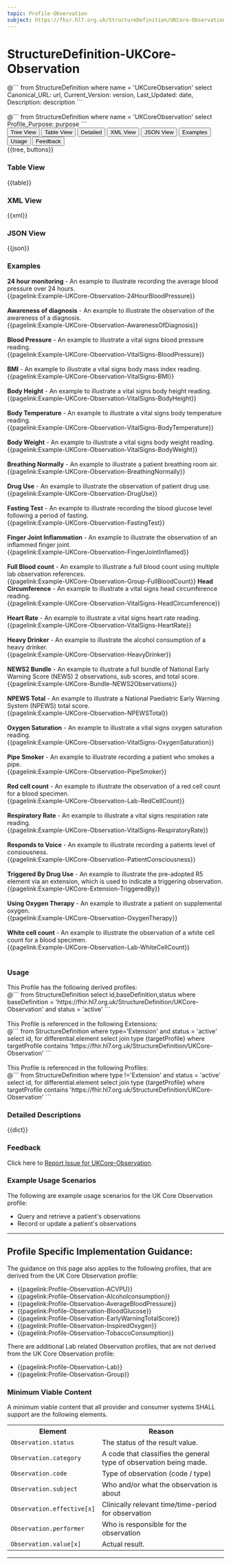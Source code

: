 ```yaml
---
topic: Profile-Observation
subject: https://fhir.hl7.org.uk/StructureDefinition/UKCore-Observation
---
```


# StructureDefinition-UKCore-Observation

<div id="transpose">
@```
from
	StructureDefinition
where
	name = 'UKCoreObservation'
select
	Canonical_URL: url,
  Current_Version: version,
  Last_Updated: date,
	Description: description
```
</div>
<br>
@```
from
	StructureDefinition
where
	name = 'UKCoreObservation'
select
	Profile_Purpose: purpose
```

<nocheck>
<div class="tab fhirTree">
 <button class="tablinks active" onclick="openTab(event, 'Tree View')">Tree View</button>
   <button class="tablinks" onclick="openTab(event, 'Table View')">Table View</button>
  <button class="tablinks" onclick="openTab(event, 'Detailed')">Detailed</button>
   <button class="tablinks" onclick="openTab(event, 'XML View')">XML View</button>
  <button class="tablinks" onclick="openTab(event, 'JSON View')">JSON View</button>
  <button class="tablinks" onclick="openTab(event, 'Examples')">Examples</button>
  <button class="tablinks" onclick="openTab(event, 'Usage')">Usage</button>
  <button class="tablinks feedback" onclick="openTab(event, 'Feedback')">Feedback</button>
</div>

<div id="Tree View" class="tabcontent expandedProfile" style="display:block">
{{tree, buttons}}
</div>

<div id="Table View" class="tabcontent">
  <h3>Table View</h3>
{{table}}
</div>

<div id="XML View" class="tabcontent">
  <h3>XML View</h3>
{{xml}}
</div>

<div id="JSON View" class="tabcontent">
  <h3>JSON View</h3>
{{json}}
</div>

<div id="Examples" class="tabcontent">
  <h3>Examples</h3>
<b>24 hour monitoring</b> - An example to illustrate recording the average blood pressure over 24 hours.<br/>
{{pagelink:Example-UKCore-Observation-24HourBloodPressure}}<br><br>
  <b>Awareness of diagnosis</b> - An example to illustrate the observation of the awareness of a diagnosis.<br/>
{{pagelink:Example-UKCore-Observation-AwarenessOfDiagnosis}}<br><br>
<b>Blood Pressure</b> - An example to illustrate a vital signs blood pressure reading.<br/>
{{pagelink:Example-UKCore-Observation-VitalSigns-BloodPressure}}<br><br>
<b>BMI</b> - An example to illustrate a vital signs body mass index reading.<br/>
{{pagelink:Example-UKCore-Observation-VitalSigns-BMI}}<br><br>
<b>Body Height</b> - An example to illustrate a vital signs body height reading.<br/>
{{pagelink:Example-UKCore-Observation-VitalSigns-BodyHeight}}<br><br>
<b>Body Temperature</b> - An example to illustrate a vital signs body temperature reading.<br/>
{{pagelink:Example-UKCore-Observation-VitalSigns-BodyTemperature}}<br><br>
<b>Body Weight</b> - An example to illustrate a vital signs body weight reading.<br/>
{{pagelink:Example-UKCore-Observation-VitalSigns-BodyWeight}}<br><br>
<b>Breathing Normally</b> - An example to illustrate a patient breathing room air.<br/>
{{pagelink:Example-UKCore-Observation-BreathingNormally}}<br><br>
  <b>Drug Use</b> - An example to illustrate the observation of patient drug use.<br/>
{{pagelink:Example-UKCore-Observation-DrugUse}}<br><br>
<b>Fasting Test</b> - An example to illustrate recording the blood glucose level following a period of fasting.<br/>
{{pagelink:Example-UKCore-Observation-FastingTest}}<br><br>
<b>Finger Joint Inflammation</b> - An example to illustrate the observation of an inflammed finger joint.<br/>
{{pagelink:Example-UKCore-Observation-FingerJointInflamed}}<br><br>
<b>Full Blood count</b> - An example to illustrate a full blood count using multiple lab observation references.<br/>
{{pagelink:Example-UKCore-Observation-Group-FullBloodCount}}
<b>Head Circumference</b> - An example to illustrate a vital signs head circumference reading.<br/>
{{pagelink:Example-UKCore-Observation-VitalSigns-HeadCircumference}}<br><br>
<b>Heart Rate</b> - An example to illustrate a vital signs heart rate reading.<br/>
{{pagelink:Example-UKCore-Observation-VitalSigns-HeartRate}}<br><br>
<b>Heavy Drinker</b> - An example to illustrate the alcohol consumption of a heavy drinker.<br/>
{{pagelink:Example-UKCore-Observation-HeavyDrinker}}<br><br>
<b>NEWS2 Bundle</b> - An example to illustrate a full bundle of National Early Warning Score (NEWS) 2 observations, sub scores, and total score.<br/>
{{pagelink:Example-UKCore-Bundle-NEWS2Observations}}<br><br>
<b>NPEWS Total</b> - An example to illustrate a National Paediatric Early Warning System (NPEWS) total score.<br/>
{{pagelink:Example-UKCore-Observation-NPEWSTotal}}<br><br>
<b>Oxygen Saturation</b> - An example to illustrate a vital signs oxygen saturation reading.<br/>
{{pagelink:Example-UKCore-Observation-VitalSigns-OxygenSaturation}}<br><br>
<b>Pipe Smoker</b> - An example to illustrate recording a patient who smokes a pipe.<br/>
{{pagelink:Example-UKCore-Observation-PipeSmoker}}<br><br>
<b>Red cell count</b> - An example to illustrate the observation of a red cell count for a blood specimen.<br/>
{{pagelink:Example-UKCore-Observation-Lab-RedCellCount}}<br><br>
<b>Respiratory Rate</b> - An example to illustrate a vital signs respiration rate reading.<br/>
{{pagelink:Example-UKCore-Observation-VitalSigns-RespiratoryRate}}<br><br>
<b>Responds to Voice</b> - An example to illustrate recording a patients level of consiousness.<br/>
{{pagelink:Example-UKCore-Observation-PatientConsciousness}}<br><br>
  <b>Triggered By Drug Use</b> - An example to illustrate the pre-adopted R5 element via an extension, which is used to indicate a triggering observation.<br>
  {{pagelink:Example-UKCore-Extension-TriggeredBy}}<br><br>
<b>Using Oxygen Therapy</b> - An example to illustrate a patient on supplemental oxygen.<br/>
{{pagelink:Example-UKCore-Observation-OxygenTherapy}}<br><br>
<b>White cell count</b> - An example to illustrate the observation of a white cell count for a blood specimen.<br/>
{{pagelink:Example-UKCore-Observation-Lab-WhiteCellCount}}<br><br>

</div>


<div id="Usage" class="tabcontent">
  <h3>Usage</h3>
  This Profile has the following derived profiles:<br>
<span id="usage">
@```
  from
	StructureDefinition
select id,baseDefinition,status
  where baseDefinition = 'https://fhir.hl7.org.uk/StructureDefinition/UKCore-Observation'
  and status = 'active'
```
</span>
<br><br>
  This Profile is referenced in the following Extensions: <br>
<span id="usage">
@```
from
	StructureDefinition
  where type='Extension' and status = 'active'
 select id,
	for differential.element
	select
	join type {targetProfile}
	where targetProfile contains 'https://fhir.hl7.org.uk/StructureDefinition/UKCore-Observation'
```
</span>
<br><br>
  This Profile is referenced in the following Profiles: <br>
<span id="usage">
@```
from
	StructureDefinition
  where type !='Extension' and status = 'active'
 select id,
	for differential.element
	select
	join type {targetProfile}
	where targetProfile contains 'https://fhir.hl7.org.uk/StructureDefinition/UKCore-Observation'
```
</span>
</div>

<div id="Detailed" class="tabcontent">
  <h3>Detailed Descriptions</h3>
{{dict}}
</div>

<div id="Feedback" class="tabcontent">
  <h3>Feedback</h3>
Click here to <a href="https://simplifier.net/HL7FHIRUKCoreR4/UKCore-Observation/~issues?level=File">Report Issue for UKCore-Observation</a>.
</div>
</nocheck>

### Example Usage Scenarios ###
The following are example usage scenarios for the UK Core Observation profile:

- Query and retrieve a patient's observations
- Record or update a patient's observations

<hr class="thickline">

## Profile Specific Implementation Guidance: ##

The guidance on this page also applies to the following profiles, that are derived from the UK Core Observation profile:
- {{pagelink:Profile-Observation-ACVPU}}
- {{pagelink:Profile-Observation-Alcoholconsumption}}
- {{pagelink:Profile-Observation-AverageBloodPressure}}
- {{pagelink:Profile-Observation-BloodGlucose}}
- {{pagelink:Profile-Observation-EarlyWarningTotalScore}}
- {{pagelink:Profile-Observation-InspiredOxygen}}
- {{pagelink:Profile-Observation-TobaccoConsumption}}

There are additional Lab related Observation profiles, that are not derived from the UK Core Observation profile:
- {{pagelink:Profile-Observation-Lab}}
- {{pagelink:Profile-Observation-Group}}

<h3>Minimum Viable Content</h3>

A minimum viable content that all provider and consumer systems SHALL support are the following elements.

<table class="assets" title="Minimum Viable Content list">
<tr>
<th class="width30">Element</th>
<th class="width70">Reason</th>
</tr>
<tr>
<td><code>Observation.status</code></td>
<td>The status of the result value.</td>
</tr>
<tr>
<td><code>Observation.category</code></td>
<td>A code that classifies the general type of observation being made.</td>
</tr>
<tr>
<td><code>Observation.code</code></td>
<td>Type of observation (code / type)</td>
</tr>
<tr>
<td><code>Observation.subject</code></td>
<td>Who and/or what the observation is about</td>
</tr>
<tr>
<td><code>Observation.effective[x]</code></td>
<td>Clinically relevant time/time-period for observation</td>
</tr>
<tr>
<td><code>Observation.performer</code></td>
<td>Who is responsible for the observation</td>
</tr>
<tr>
<td><code>Observation.value[x]</code></td>
<td>Actual result.</td>
</tr>
</table>

---
